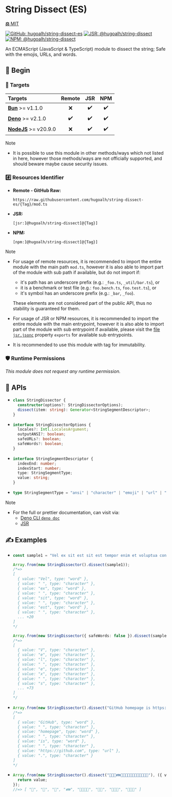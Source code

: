 # String Dissect (ES)

[**⚖️** MIT](./LICENSE.md)

[![GitHub: hugoalh/string-dissect-es](https://img.shields.io/github/v/release/hugoalh/string-dissect-es?label=hugoalh/string-dissect-es&labelColor=181717&logo=github&logoColor=ffffff&sort=semver&style=flat "GitHub: hugoalh/string-dissect-es")](https://github.com/hugoalh/string-dissect-es)
[![JSR: @hugoalh/string-dissect](https://img.shields.io/jsr/v/@hugoalh/string-dissect?label=@hugoalh/string-dissect&labelColor=F7DF1E&logo=jsr&logoColor=000000&style=flat "JSR: @hugoalh/string-dissect")](https://jsr.io/@hugoalh/string-dissect)
[![NPM: @hugoalh/string-dissect](https://img.shields.io/npm/v/@hugoalh/string-dissect?label=@hugoalh/string-dissect&labelColor=CB3837&logo=npm&logoColor=ffffff&style=flat "NPM: @hugoalh/string-dissect")](https://www.npmjs.com/package/@hugoalh/string-dissect)

An ECMAScript (JavaScript & TypeScript) module to dissect the string; Safe with the emojis, URLs, and words.

## 🔰 Begin

### 🎯 Targets

| **Targets** | **Remote** | **JSR** | **NPM** |
|:--|:-:|:-:|:-:|
| **[Bun](https://bun.sh/)** >= v1.1.0 | ❌ | ✔️ | ✔️ |
| **[Deno](https://deno.land/)** >= v2.1.0 | ✔️ | ✔️ | ✔️ |
| **[NodeJS](https://nodejs.org/)** >= v20.9.0 | ❌ | ✔️ | ✔️ |

> [!NOTE]
> - It is possible to use this module in other methods/ways which not listed in here, however those methods/ways are not officially supported, and should beware maybe cause security issues.

### #️⃣ Resources Identifier

- **Remote - GitHub Raw:**
  ```
  https://raw.githubusercontent.com/hugoalh/string-dissect-es/{Tag}/mod.ts
  ```
- **JSR:**
  ```
  [jsr:]@hugoalh/string-dissect[@{Tag}]
  ```
- **NPM:**
  ```
  [npm:]@hugoalh/string-dissect[@{Tag}]
  ```

> [!NOTE]
> - For usage of remote resources, it is recommended to import the entire module with the main path `mod.ts`, however it is also able to import part of the module with sub path if available, but do not import if:
>
>   - it's path has an underscore prefix (e.g.: `_foo.ts`, `_util/bar.ts`), or
>   - it is a benchmark or test file (e.g.: `foo.bench.ts`, `foo.test.ts`), or
>   - it's symbol has an underscore prefix (e.g.: `_bar`, `_foo`).
>
>   These elements are not considered part of the public API, thus no stability is guaranteed for them.
> - For usage of JSR or NPM resources, it is recommended to import the entire module with the main entrypoint, however it is also able to import part of the module with sub entrypoint if available, please visit the [file `jsr.jsonc`](./jsr.jsonc) property `exports` for available sub entrypoints.
> - It is recommended to use this module with tag for immutability.

### 🛡️ Runtime Permissions

*This module does not request any runtime permission.*

## 🧩 APIs

- ```ts
  class StringDissector {
    constructor(options?: StringDissectorOptions);
    dissect(item: string): Generator<StringSegmentDescriptor>;
  }
  ```
- ```ts
  interface StringDissectorOptions {
    locales?: Intl.LocalesArgument;
    outputANSI?: boolean;
    safeURLs?: boolean;
    safeWords?: boolean;
  }
  ```
- ```ts
  interface StringSegmentDescriptor {
    indexEnd: number;
    indexStart: number;
    type: StringSegmentType;
    value: string;
  }
  ```
- ```ts
  type StringSegmentType = "ansi" | "character" | "emoji" | "url" | "word";
  ```

> [!NOTE]
> - For the full or prettier documentation, can visit via:
>   - [Deno CLI `deno doc`](https://docs.deno.com/runtime/reference/cli/documentation_generator/)
>   - [JSR](https://jsr.io/@hugoalh/string-dissect)

## ✍️ Examples

- ```ts
  const sample1 = "Vel ex sit est sit est tempor enim et voluptua consetetur gubergren gubergren ut.";

  Array.from(new StringDissector().dissect(sample1));
  /*=>
  [
    { value: "Vel", type: "word" },
    { value: " ", type: "character" },
    { value: "ex", type: "word" },
    { value: " ", type: "character" },
    { value: "sit", type: "word" },
    { value: " ", type: "character" },
    { value: "est", type: "word" },
    { value: " ", type: "character" },
    ... +20
  ]
  */

  Array.from(new StringDissector({ safeWords: false }).dissect(sample1));
  /*=>
  [
    { value: "V", type: "character" },
    { value: "e", type: "character" },
    { value: "l", type: "character" },
    { value: " ", type: "character" },
    { value: "e", type: "character" },
    { value: "x", type: "character" },
    { value: " ", type: "character" },
    { value: "s", type: "character" },
    ... +73
  ]
  */
  ```
- ```ts
  Array.from(new StringDissector().dissect("GitHub homepage is https://github.com."));
  /*=>
  [
    { value: "GitHub", type: "word" },
    { value: " ", type: "character" },
    { value: "homepage", type: "word" },
    { value: " ", type: "character" },
    { value: "is", type: "word" },
    { value: " ", type: "character" },
    { value: "https://github.com", type: "url" },
    { value: ".", type: "character" }
  ]
  */
  ```
- ```ts
  Array.from(new StringDissector().dissect("🤝💑💏👪👨‍👩‍👧‍👦👩‍👦👩‍👧‍👦🧑‍🤝‍🧑"), ({ value }) => {
    return value;
  });
  //=> [ "🤝", "💑", "💏", "👪", "👨‍👩‍👧‍👦", "👩‍👦", "👩‍👧‍👦", "🧑‍🤝‍🧑" ]
  ```
